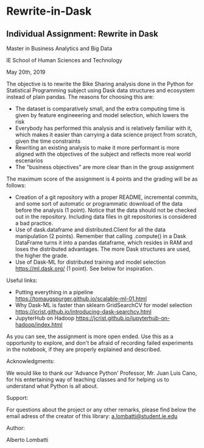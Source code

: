 # Rewrite-in-Dask
## Individual Assignment: Rewrite in Dask

Master in Business Analytics and Big Data

IE School of Human Sciences and Technology

May 20th, 2019


The objective is to rewrite the Bike Sharing analysis done in the Python for Statistical Programming subject using Dask data structures and ecosystem instead of plain pandas.
The reasons for choosing this are:

-  The dataset is comparatively small, and the extra computing time is given by feature engineeering and model selection,        which lowers the risk
-  Everybody has performed this analysis and is relatively familiar with it, which makes it easier than carrying a data          science project from scratch, given the time constraints
-  Rewriting an existing analysis to make it more performant is more aligned with the objectives of the subject and reflects      more real world escenarios
-  The "business objectives" are more clear than in the group assignment


The maximum score of the assignment is 4 points and the grading will be as follows:

-   Creation of a git repository with a proper README, incremental commits, and some sort of automatic or programmatic download of the data before the analysis (1 point). Notice that the data should not be checked out in the repository. Including data files in git repositories is considered a bad practice.
-   Use of dask.dataframe and distributed.Client for all the data manipulation (2 points). Remember that calling .compute() in a Dask DataFrame turns it into a pandas dataframe, which resides in RAM and loses the distributed advantages. The more Dask structures are used, the higher the grade.
-   Use of Dask-ML for distributed training and model selection https://ml.dask.org/ (1 point). See below for inspiration.


Useful links:

- Putting everything in a pipeline https://tomaugspurger.github.io/scalable-ml-01.html
- Why Dask-ML is faster than sklearn GridSearchCV for model selection https://jcrist.github.io/introducing-dask-searchcv.html
- JupyterHub on Hadoop https://jcrist.github.io/jupyterhub-on-hadoop/index.html

As you can see, the assignment is more open ended. Use this as a opportunity to explore, and don't be afraid of recording failed experiments in the notebook, if they are properly explained and described.



Acknowledgments:

We would like to thank our 'Advance Python' Professor, Mr. Juan Luis Cano, for his entertaining way of teaching classes and for helping us to understand what Python is all about.


Support:

For questions about the project or any other remarks, please find below the email adress of the creator of this library:
a.lombatti@student.ie.edu



Author:

Alberto Lombatti
